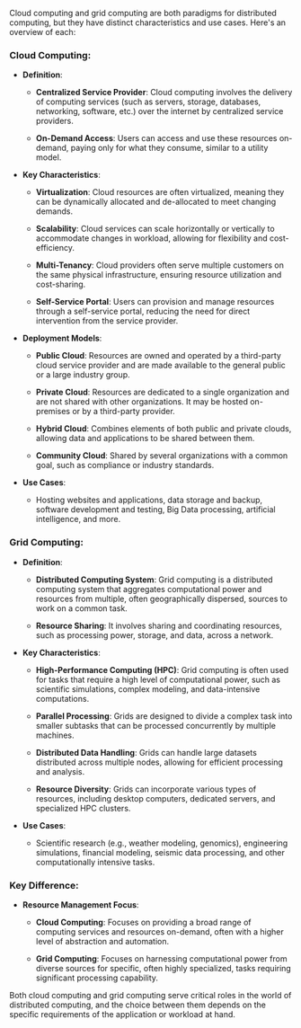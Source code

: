 Cloud computing and grid computing are both paradigms for distributed computing, but they have distinct characteristics and use cases. Here's an overview of each:

### Cloud Computing:

- **Definition**:

   - **Centralized Service Provider**: Cloud computing involves the delivery of computing services (such as servers, storage, databases, networking, software, etc.) over the internet by centralized service providers.

   - **On-Demand Access**: Users can access and use these resources on-demand, paying only for what they consume, similar to a utility model.

- **Key Characteristics**:

   - **Virtualization**: Cloud resources are often virtualized, meaning they can be dynamically allocated and de-allocated to meet changing demands.

   - **Scalability**: Cloud services can scale horizontally or vertically to accommodate changes in workload, allowing for flexibility and cost-efficiency.

   - **Multi-Tenancy**: Cloud providers often serve multiple customers on the same physical infrastructure, ensuring resource utilization and cost-sharing.

   - **Self-Service Portal**: Users can provision and manage resources through a self-service portal, reducing the need for direct intervention from the service provider.

- **Deployment Models**:

   - **Public Cloud**: Resources are owned and operated by a third-party cloud service provider and are made available to the general public or a large industry group.

   - **Private Cloud**: Resources are dedicated to a single organization and are not shared with other organizations. It may be hosted on-premises or by a third-party provider.

   - **Hybrid Cloud**: Combines elements of both public and private clouds, allowing data and applications to be shared between them.

   - **Community Cloud**: Shared by several organizations with a common goal, such as compliance or industry standards.

- **Use Cases**:

   - Hosting websites and applications, data storage and backup, software development and testing, Big Data processing, artificial intelligence, and more.

### Grid Computing:

- **Definition**:

   - **Distributed Computing System**: Grid computing is a distributed computing system that aggregates computational power and resources from multiple, often geographically dispersed, sources to work on a common task.

   - **Resource Sharing**: It involves sharing and coordinating resources, such as processing power, storage, and data, across a network.

- **Key Characteristics**:

   - **High-Performance Computing (HPC)**: Grid computing is often used for tasks that require a high level of computational power, such as scientific simulations, complex modeling, and data-intensive computations.

   - **Parallel Processing**: Grids are designed to divide a complex task into smaller subtasks that can be processed concurrently by multiple machines.

   - **Distributed Data Handling**: Grids can handle large datasets distributed across multiple nodes, allowing for efficient processing and analysis.

   - **Resource Diversity**: Grids can incorporate various types of resources, including desktop computers, dedicated servers, and specialized HPC clusters.

- **Use Cases**:

   - Scientific research (e.g., weather modeling, genomics), engineering simulations, financial modeling, seismic data processing, and other computationally intensive tasks.

### Key Difference:

- **Resource Management Focus**:

   - **Cloud Computing**: Focuses on providing a broad range of computing services and resources on-demand, often with a higher level of abstraction and automation.

   - **Grid Computing**: Focuses on harnessing computational power from diverse sources for specific, often highly specialized, tasks requiring significant processing capability.

Both cloud computing and grid computing serve critical roles in the world of distributed computing, and the choice between them depends on the specific requirements of the application or workload at hand.
